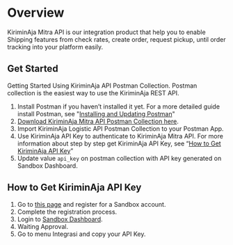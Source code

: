 # Overview
KiriminAja Mitra API is our integration product that help you to enable Shipping features from check rates, create order, request pickup, until order tracking into your platform easily.  

## Get Started

Getting Started Using KiriminAja API Postman Collection.
Postman collection is the easiest way to use the KiriminAja REST API. 

1. Install Postman if you haven’t installed it yet. For a more detailed guide install Postman, see "[Installing and Updating Postman](https://learning.postman.com/docs/getting-started/installation-and-updates/)"
2. [Download KiriminAja Mitra API Postman Collection here](/collection/2025-02-03.json).
3. Import KiriminAja Logistic API Postman Collection to your Postman App.
4. Use KiriminAja API Key to authenticate to KiriminAja Mitra API. For more information about step by step get KiriminAja API Key, see “[How to Get KiriminAja API Key](#how-to-get-kiriminaja-api-key)”
5. Update value `api_key` on postman collection with API key generated on Sandbox Dashboard. 

## How to Get KiriminAja API Key
1. Go to [this page](https://sandbox.kiriminaja.com/) and register for a Sandbox account. 
2. Complete the registration process. 
3. Login to [Sandbox Dashboard](https://sandbox.kiriminaja.com/login). 
4. Waiting Approval. 
5. Go to menu Integrasi and copy your API Key. 

